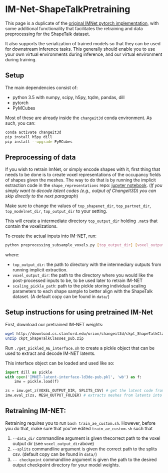 # IM-Net-ShapeTalkPretraining

This page is a duplicate of the [original IMNet pytorch implementation](https://github.com/czq142857/IM-NET-pytorch),
with some additional functionality that facilitates the retraining and data preprocessing for the ShapeTalk dataset.

It also supports the serialization of trained models so that they can be used for downstream inference tasks. This generally
should enable you to use your own virtual environments during inference, and our virtual environment during training.

## Setup

The main dependencies consist of:
- python 3.5 with numpy, scipy, h5py, tqdm, pandas, dill
- pytorch 
- PyMCubes 

Most of these are already inside the `changeit3d` conda environment. As such, you can:
```bash
conda activate changeit3d 
pip install h5py dill
pip install --upgrade PyMCubes
```

## Preprocessing of data

If you wish to retrain ImNet, or simply encode shapes with it,  first thing that needs to be done is to create voxel representations of the occupancy fields of shapes given the meshes. The way to do that is by running the implicit extraction code in the `shape_representations` repo:
[jupyter notebook](https://github.com/optas/shape_representations/blob/master/shape_representations/notebooks/extract_shape_implicits_for_shapetalk_classes.ipynb). (_If you simply want to decode latent codes (e.g., output of ChangeIt3D) you can skip directly to the next paragraph_)

Make sure to change the values of `top_shapenet_dir`, `top_partnet_dir`, `top_modelnet_dir`, `top_output_dir` to your setting.

This will create a intermediate directory `top_output_dir` holding `.mat`s that contain the voxelizations.

To create the actual inputs into IM-NET, run:

```bash
python preprocessing_subsample_voxels.py [top_output_dir] [voxel_output_dir] [scaling_pickle_path]
```
where:
- `top_output_dir`: the path to directory with the intermediary outputs from running implicit extraction.
- `voxel_output_dir`: the path to the directory where you would like the post-processed inputs to be, to be used later to retrain IM-NET
- `scaling_pickle_path`: path to the pickle storing individual scaling parameters to each shape sample to better align with the ShapeTalk dataset. (A default copy can be found in `data/`)



## Setup instructions for using pretrained IM-Net

First, download our pretrained IM-NET weights:

```bash
wget http://download.cs.stanford.edu/orion/changeit3d/ckpt_ShapeTalkClasses_pub.zip .
unzip ckpt_ShapeTalkClasses_pub.zip
```

Run `./get_pickled_AE_interface.sh` to create a pickle object that can be used to extract and decode IM-NET latents.

This interface object can be loaded and used like so:

```python
import dill as pickle
with open('IMNET-latent-interface-ld3de-pub.pkl', 'wb') as f:
    imw = pickle.load(f)

zs = imw.get_z(VOXEL_OUTPUT_DIR, SPLITS_CSV) # get the latent code from inputs from VOXEL_OUTPUT_DIR with splits from SPLITS_CSV (default copy can be found in `data/`)
imw.eval_z(zs, MESH_OUTPUT_FOLDER) # extracts meshes from latents into MESH_OUTPUT_FOLDER

```


## Retraining IM-NET:

Retraining requires you to run `bash train_ae_custom.sh`. However, before you do that, make sure that you've edited `train_ae_custom.sh` such that
1. `--data_dir` commandline argument is given thecorrect path to the voxel output dir (see `voxel_output_dir`above)
2. `--splits` commandline argument is given the correct path to the splits csv. (default copy can be found in `data/`)
3. `-- checkpoint` commandline argument is given the path to the desired output checkpoint directory for your model weights.



